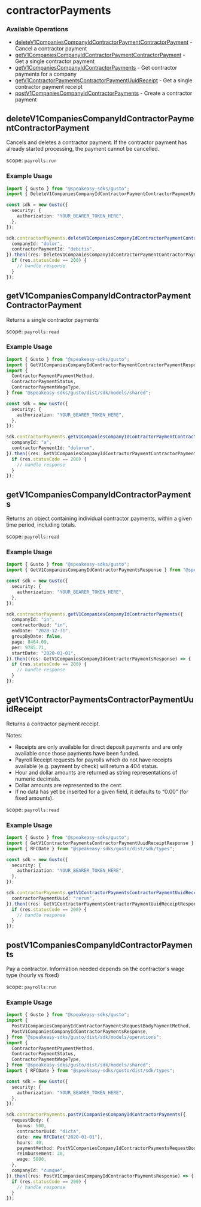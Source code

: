 # contractorPayments

### Available Operations

* [deleteV1CompaniesCompanyIdContractorPaymentContractorPayment](#deletev1companiescompanyidcontractorpaymentcontractorpayment) - Cancel a contractor payment
* [getV1CompaniesCompanyIdContractorPaymentContractorPayment](#getv1companiescompanyidcontractorpaymentcontractorpayment) - Get a single contractor payment
* [getV1CompaniesCompanyIdContractorPayments](#getv1companiescompanyidcontractorpayments) - Get contractor payments for a company
* [getV1ContractorPaymentsContractorPaymentUuidReceipt](#getv1contractorpaymentscontractorpaymentuuidreceipt) - Get a single contractor payment receipt
* [postV1CompaniesCompanyIdContractorPayments](#postv1companiescompanyidcontractorpayments) - Create a contractor payment

## deleteV1CompaniesCompanyIdContractorPaymentContractorPayment

Cancels and deletes a contractor payment. If the contractor payment has already started processing, the payment cannot be cancelled.

scope: `payrolls:run`

### Example Usage

```typescript
import { Gusto } from "@speakeasy-sdks/gusto";
import { DeleteV1CompaniesCompanyIdContractorPaymentContractorPaymentResponse } from "@speakeasy-sdks/gusto/dist/sdk/models/operations";

const sdk = new Gusto({
  security: {
    authorization: "YOUR_BEARER_TOKEN_HERE",
  },
});

sdk.contractorPayments.deleteV1CompaniesCompanyIdContractorPaymentContractorPayment({
  companyId: "dolor",
  contractorPaymentId: "debitis",
}).then((res: DeleteV1CompaniesCompanyIdContractorPaymentContractorPaymentResponse) => {
  if (res.statusCode == 200) {
    // handle response
  }
});
```

## getV1CompaniesCompanyIdContractorPaymentContractorPayment

Returns a single contractor payments

scope: `payrolls:read`

### Example Usage

```typescript
import { Gusto } from "@speakeasy-sdks/gusto";
import { GetV1CompaniesCompanyIdContractorPaymentContractorPaymentResponse } from "@speakeasy-sdks/gusto/dist/sdk/models/operations";
import {
  ContractorPaymentPaymentMethod,
  ContractorPaymentStatus,
  ContractorPaymentWageType,
} from "@speakeasy-sdks/gusto/dist/sdk/models/shared";

const sdk = new Gusto({
  security: {
    authorization: "YOUR_BEARER_TOKEN_HERE",
  },
});

sdk.contractorPayments.getV1CompaniesCompanyIdContractorPaymentContractorPayment({
  companyId: "a",
  contractorPaymentId: "dolorum",
}).then((res: GetV1CompaniesCompanyIdContractorPaymentContractorPaymentResponse) => {
  if (res.statusCode == 200) {
    // handle response
  }
});
```

## getV1CompaniesCompanyIdContractorPayments

Returns an object containing individual contractor payments, within a given time period, including totals.

scope: `payrolls:read`

### Example Usage

```typescript
import { Gusto } from "@speakeasy-sdks/gusto";
import { GetV1CompaniesCompanyIdContractorPaymentsResponse } from "@speakeasy-sdks/gusto/dist/sdk/models/operations";

const sdk = new Gusto({
  security: {
    authorization: "YOUR_BEARER_TOKEN_HERE",
  },
});

sdk.contractorPayments.getV1CompaniesCompanyIdContractorPayments({
  companyId: "in",
  contractorUuid: "in",
  endDate: "2020-12-31",
  groupByDate: false,
  page: 8464.09,
  per: 9785.71,
  startDate: "2020-01-01",
}).then((res: GetV1CompaniesCompanyIdContractorPaymentsResponse) => {
  if (res.statusCode == 200) {
    // handle response
  }
});
```

## getV1ContractorPaymentsContractorPaymentUuidReceipt

Returns a contractor payment receipt.

Notes:
* Receipts are only available for direct deposit payments and are only available once those payments have been funded.
* Payroll Receipt requests for payrolls which do not have receipts available (e.g. payment by check) will return a 404 status.
* Hour and dollar amounts are returned as string representations of numeric decimals.
* Dollar amounts are represented to the cent.
* If no data has yet be inserted for a given field, it defaults to “0.00” (for fixed amounts).

scope: `payrolls:read`

### Example Usage

```typescript
import { Gusto } from "@speakeasy-sdks/gusto";
import { GetV1ContractorPaymentsContractorPaymentUuidReceiptResponse } from "@speakeasy-sdks/gusto/dist/sdk/models/operations";
import { RFCDate } from "@speakeasy-sdks/gusto/dist/sdk/types";

const sdk = new Gusto({
  security: {
    authorization: "YOUR_BEARER_TOKEN_HERE",
  },
});

sdk.contractorPayments.getV1ContractorPaymentsContractorPaymentUuidReceipt({
  contractorPaymentUuid: "rerum",
}).then((res: GetV1ContractorPaymentsContractorPaymentUuidReceiptResponse) => {
  if (res.statusCode == 200) {
    // handle response
  }
});
```

## postV1CompaniesCompanyIdContractorPayments

Pay a contractor. Information needed depends on the contractor's wage type (hourly vs fixed)

scope: `payrolls:run`

### Example Usage

```typescript
import { Gusto } from "@speakeasy-sdks/gusto";
import {
  PostV1CompaniesCompanyIdContractorPaymentsRequestBodyPaymentMethod,
  PostV1CompaniesCompanyIdContractorPaymentsResponse,
} from "@speakeasy-sdks/gusto/dist/sdk/models/operations";
import {
  ContractorPaymentPaymentMethod,
  ContractorPaymentStatus,
  ContractorPaymentWageType,
} from "@speakeasy-sdks/gusto/dist/sdk/models/shared";
import { RFCDate } from "@speakeasy-sdks/gusto/dist/sdk/types";

const sdk = new Gusto({
  security: {
    authorization: "YOUR_BEARER_TOKEN_HERE",
  },
});

sdk.contractorPayments.postV1CompaniesCompanyIdContractorPayments({
  requestBody: {
    bonus: 500,
    contractorUuid: "dicta",
    date: new RFCDate("2020-01-01"),
    hours: 40,
    paymentMethod: PostV1CompaniesCompanyIdContractorPaymentsRequestBodyPaymentMethod.DirectDeposit,
    reimbursement: 20,
    wage: 5000,
  },
  companyId: "cumque",
}).then((res: PostV1CompaniesCompanyIdContractorPaymentsResponse) => {
  if (res.statusCode == 200) {
    // handle response
  }
});
```
